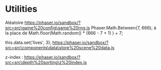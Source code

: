# Utilities

Aléatoire
https://phaser.io/sandbox/?src=src\game%20config\game%20rng.js
Phaser.Math.Between(7, 666);
à la place de
Math.floor(Math.random() * (666 - 7 + 1) ) + 7;

this.data.set('lives', 3);
https://phaser.io/sandbox/?src=src\components\data\store%20scene%20data.js

z-index : https://phaser.io/sandbox/?src=src\depth%20sorting\z%20index.js
